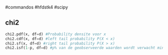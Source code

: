 #commandos #hfdstk4 #scipy 
## chi2
```py
chi2.pdf(x, df=d) #Probability densite voor x
chi2.cdf(x, df=d) #left tail probability P(X < x)
chi2.sf(x, df=d) #right tail probability P(X > x)
chi2.isf(1-p, df=d) #p% van de geobserveerde waarden wordt verwacht minder te zijn dan deze waarde
```